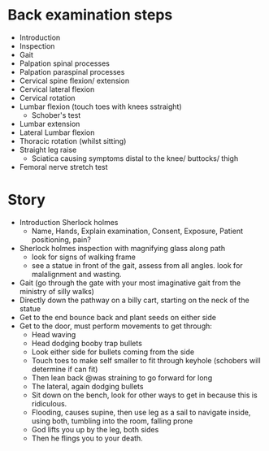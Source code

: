 # Back examination steps
- Introduction
- Inspection
- Gait
- Palpation spinal processes
- Palpation paraspinal processes
- Cervical spine flexion/ extension
- Cervical lateral flexion
- Cervical rotation
- Lumbar flexion (touch toes with knees sstraight)
    + Schober's test
- Lumbar extension 
- Lateral Lumbar flexion
- Thoracic rotation (whilst sitting)
- Straight leg raise
    + Sciatica causing symptoms distal to the knee/ buttocks/ thigh
- Femoral nerve stretch test


# Story
- Introduction Sherlock holmes
    + Name, Hands, Explain examination, Consent, Exposure, Patient positioning, pain?
- Sherlock holmes inspection with magnifying glass along path
    + look for signs of walking frame
    + see a statue in front of the gait, assess from all angles. look for malalignment and wasting. 
- Gait (go through the gate with your most imaginative gait from the ministry of silly walks)
- Directly down the pathway on a billy cart, starting on the neck of the statue
- Get to the end bounce back and plant seeds on either side
- Get to the door, must perform movements to get through:
    + Head waving
    + Head dodging booby trap bullets
    + Look either side for bullets coming from the side
    + Touch toes to make self smaller to fit through keyhole (schobers will determine if can fit)
    + Then lean back @was straining to go forward for long
    + The lateral, again dodging bullets
    + Sit down on the bench, look for other ways to get in because this is ridiculous.
    + Flooding, causes supine, then use leg as a sail to navigate inside, using both, tumbling into the room, falling prone
    + God lifts you up by the leg, both sides
    + Then he flings you to your death.
